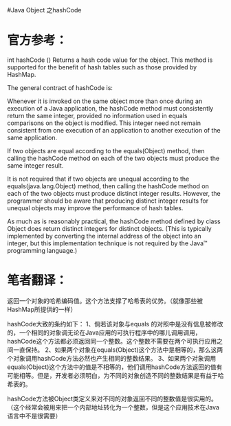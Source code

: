 #Java Object 之hashCode
# 官方参考：

int hashCode ()  Returns a hash code value for the object. This method is supported for the benefit of hash tables such as those provided by HashMap.

The general contract of hashCode is:

Whenever it is invoked on the same object more than once during an execution of a Java application, the hashCode method must consistently return the same integer, provided no information used in equals comparisons on the object is modified. This integer need not remain consistent from one execution of an application to another execution of the same application.

If two objects are equal according to the equals(Object) method, then calling the hashCode method on each of the two objects must produce the same integer result.

It is not required that if two objects are unequal according to the equals(java.lang.Object) method, then calling the hashCode method on each of the two objects must produce distinct integer results. However, the programmer should be aware that producing distinct integer results for unequal objects may improve the performance of hash tables.

As much as is reasonably practical, the hashCode method defined by class Object does return distinct integers for distinct objects. (This is typically implemented by converting the internal address of the object into an integer, but this implementation technique is not required by the Java™ programming language.)

# 笔者翻译：

返回一个对象的哈希编码值。这个方法支撑了哈希表的优势。（就像那些被HashMap所提供的一样）

hashCode大致的条约如下：  1、倘若该对象与equals 的对照中是没有信息被修改的，一个相同的对象调无论在Java应用的可执行程序中的哪儿调用调用，hashCode这个方法都必须返回同一个整数。这个整数不需要在两个可执行应用之间一直保持。  2、如果两个对象在equals(Object)这个方法中是相等的，那么这两个对象调用hashCode方法必然也产生相同的整数结果。  3、如果两个对象调用equals(Object)这个方法中的值是不相等的，他们调用hashCode方法返回的值有可能相等。但是，开发者必须明白，为不同的对象创造不同的整数结果是有益于哈希表的。

hashCode方法被Object类定义来对不同的对象返回不同的整数值是很实用的。（这个经常会被用来把一个内部地址转化为一个整数，但是这个应用技术在Java语言中不是很需要）
